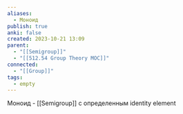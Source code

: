```yaml
---
aliases:
  - Моноид
publish: true
anki: false
created: 2023-10-21 13:09
parent:
  - "[[Semigroup]]"
  - "[[512.54 Group Theory MOC]]"
connected:
  - "[[Group]]"
tags:
  - empty
---
```

Моноид - [[Semigroup]] с определенным identity element














